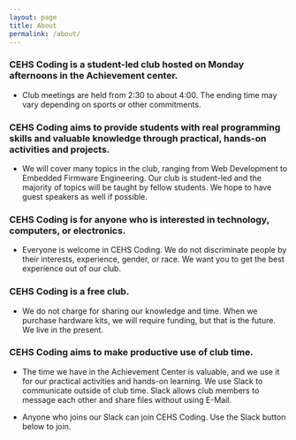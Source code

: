 ```yaml
---
layout: page
title: About
permalink: /about/
---
```


### CEHS Coding is a student-led club hosted on Monday afternoons in the Achievement center.

* Club meetings are held from 2:30 to about 4:00.  The ending time may vary depending on sports or other commitments.

### CEHS Coding aims to provide students with real programming skills and valuable knowledge through practical, hands-on activities and projects.

* We will cover many topics in the club, ranging from Web Development to Embedded Firmware Engineering. Our club is student-led and the majority of topics will be taught by fellow students.  We hope to have guest speakers as well if possible.

### CEHS Coding is for anyone who is interested in technology, computers, or electronics.

* Everyone is welcome in CEHS Coding. We do not discriminate people by their interests, experience, gender, or race. We want you to get the best experience out of our club.

### CEHS Coding is a free club.

* We do not charge for sharing our knowledge and time. When we purchase hardware kits, we will require funding, but that is the future. We live in the present.

### CEHS Coding aims to make productive use of club time.

* The time we have in the Achievement Center is valuable, and we use it for our practical activities and hands-on learning. We use Slack to communicate outside of club time. Slack allows club members to message each other and share files without using E-Mail.

* Anyone who joins our Slack can join CEHS Coding. Use the Slack button below to join.

<!-- <script src="http://cehscoding.herokuapp.com/slackin.js"></script> -->
